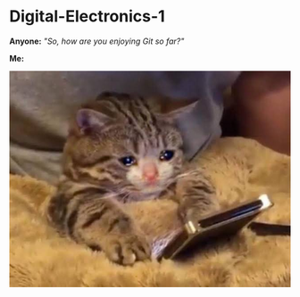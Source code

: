 # Digital-Electronics-1

**Anyone:** *"So, how are you enjoying Git so far?"*

**Me:**

![mood](https://github.com/Heretic2k20/Digital-Electronics-1/blob/main/sad%20cat.jpg)
```vhdl



```
